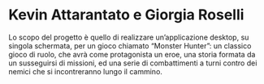 # Kevin Attarantato e Giorgia Roselli

Lo scopo del progetto è quello di realizzare un’applicazione desktop, su singola 
schermata, per un gioco chiamato “Monster Hunter”: un classico gioco di ruolo, che 
avrà come protagonista un eroe, una storia formata da un susseguirsi di missioni, ed 
una serie di combattimenti a turni contro dei nemici che si incontreranno lungo il 
cammino. 
